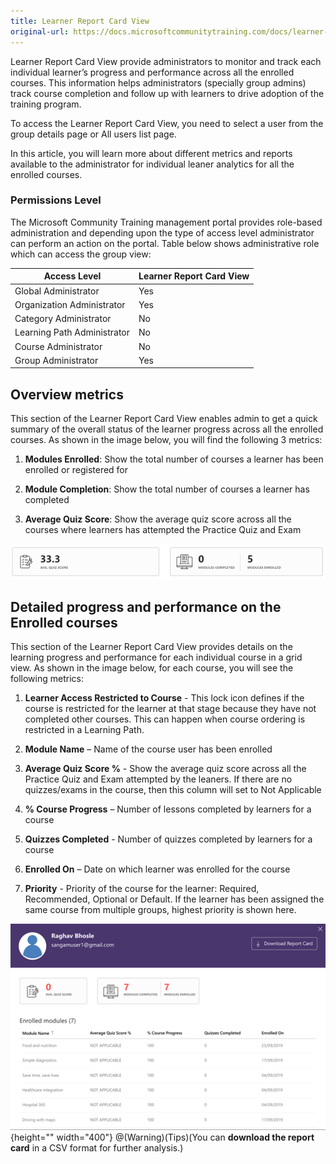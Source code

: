 ```yaml
---
title: Learner Report Card View
original-url: https://docs.microsoftcommunitytraining.com/docs/learner-report-card-view
---
```

Learner Report Card View provide administrators to monitor and track each individual learner’s progress and performance across all the enrolled courses. This information helps administrators (specially group admins)  track course completion and follow up with learners to drive adoption of the training program. 

To access the Learner Report Card View, you need to select a user from the group details page or All users list page. 

In this article, you will learn more about different metrics and reports available to the administrator for individual leaner analytics for all the enrolled courses.

### Permissions Level
The Microsoft Community Training management portal provides role-based administration and depending upon the type of access level administrator can perform an action on the portal. Table below shows administrative role which can access the group view:  
	
|Access Level  |	Learner Report Card View|
 |---|---|
|Global Administrator| Yes |
|Organization Administrator |Yes|
|Category Administrator	|No|
|Learning Path Administrator|No|
|Course Administrator	|No|
|Group Administrator	|Yes|

## Overview metrics 
This section of the Learner Report Card View enables admin to get a quick summary of the overall status of the learner progress across all the enrolled courses. As shown in the image below, you will find the following 3 metrics:

1.	**Modules Enrolled**: Show the total number of courses a learner has been enrolled or registered for
 
2.	**Module Completion**:  Show the total number of courses a learner has completed 

3.	**Average Quiz Score**: Show the average quiz score across all the courses where learners has attempted the Practice Quiz and Exam

![image.png](../../media/image%2846%29.png)
    
##  Detailed progress and performance on the Enrolled courses 
This section of the Learner Report Card View provides details on the learning progress and performance for each individual course in a grid view. As shown in the image below, for each course, you will see the following metrics:

1.	**Learner Access Restricted to Course** - This lock icon defines if the course is restricted for the learner at that stage because they have not completed other courses. This can happen when course ordering is restricted in a Learning Path. 

3.	**Module Name** – Name of the course user has been enrolled

2.	**Average Quiz Score %** - Show the average quiz score across all the Practice Quiz and Exam attempted by the leaners. If there are no quizzes/exams in the course, then this column will set to Not Applicable

3.	**% Course Progress** – Number of lessons completed by learners for a course

4.	**Quizzes Completed** - Number of quizzes completed by learners for a course

5.	**Enrolled On** – Date on which learner was enrolled for the course

6. **Priority** - Priority of the course for the learner: Required, Recommended, Optional or Default. If the learner has been assigned the same course from multiple groups, highest priority is shown here. 
 
 ![image.png](../../media/image%2847%29.png){height="" width="400"}
@(Warning)(Tips)(You can **download the report card** in a CSV format for further analysis.)
